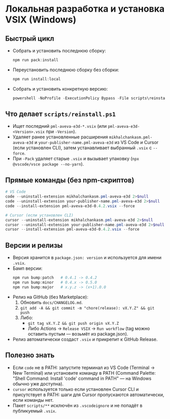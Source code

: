 # Локальная разработка и установка VSIX (Windows)

## Быстрый цикл
- Собрать и установить последнюю сборку:
  ```powershell
  npm run pack:install
  ```
- Переустановить последнюю сборку без сборки:
  ```powershell
  npm run install:local
  ```
- Собрать и установить конкретную версию:
  ```powershell
  powershell -NoProfile -ExecutionPolicy Bypass -File scripts\reinstall.ps1 -Pack -Version 0.4.2
  ```

## Что делает `scripts/reinstall.ps1`
- Ищет последний `pml-aveva-e3d-*.vsix` (или `pml-aveva-e3d-<Version>.vsix` при `-Version`).
- Удаляет ранее установленные расширения `mikhalchankasm.pml-aveva-e3d` и `your-publisher-name.pml-aveva-e3d` из VS Code и Cursor (если установлен CLI), затем устанавливает выбранный `.vsix` с `--force`.
- При `-Pack` удаляет старые `.vsix` и вызывает упаковку (`npx @vscode/vsce package --no-yarn`).

## Прямые команды (без npm‑скриптов)
```powershell
# VS Code
code --uninstall-extension mikhalchankasm.pml-aveva-e3d 2>$null
code --uninstall-extension your-publisher-name.pml-aveva-e3d 2>$null
code --install-extension pml-aveva-e3d-0.4.2.vsix --force

# Cursor (если установлен CLI)
cursor --uninstall-extension mikhalchankasm.pml-aveva-e3d 2>$null
cursor --uninstall-extension your-publisher-name.pml-aveva-e3d 2>$null
cursor --install-extension pml-aveva-e3d-0.4.2.vsix --force
```

## Версии и релизы
- Версия хранится в `package.json: version` и используется для имени `.vsix`.
- Бамп версии:
  ```powershell
  npm run bump:patch   # 0.4.1 -> 0.4.2
  npm run bump:minor   # 0.4.x -> 0.5.0
  npm run bump:major   # x.y.z -> (x+1).0.0
  ```
- Релиз на GitHub (без Marketplace):
  1. Обновить `docs/CHANGELOG.md`.
  2. `git add -A && git commit -m "chore(release): vX.Y.Z" && git push`
  3. Либо:
     - `git tag vX.Y.Z && git push origin vX.Y.Z`
     - Либо Actions → `Release VSIX` → `Run workflow` (tag можно оставить пустым — возьмёт из package.json).
- Релиз автоматически создаст `.vsix` и прикрепит к GitHub Release.

## Полезно знать
- Если `code` не в PATH: запустите терминал из VS Code (Terminal → New Terminal) или установите команду в PATH (Command Palette: "Shell Command: Install 'code' command in PATH" — на Windows обычно уже доступна).
- `cursor` используется только если установлен Cursor CLI и присутствует в PATH: шаги для Cursor пропускаются автоматически, если команды нет.
- Пакет `scripts/**` исключён из `.vscodeignore` и не попадёт в публикуемый `.vsix`.
